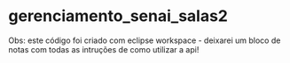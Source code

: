 # gerenciamento_senai_salas2
Obs: este código foi criado com eclipse workspace - deixarei um bloco de notas com todas as intruções de como utilizar a api!
